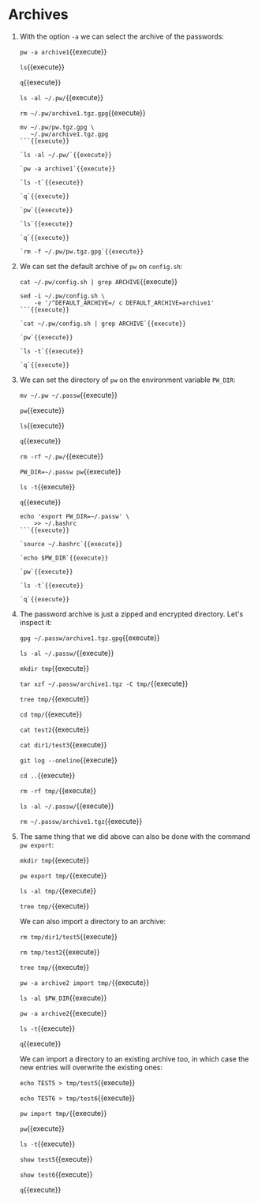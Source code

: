 # Archives
      
1. With the option `-a` we can select the archive of the passwords:

   `pw -a archive1`{{execute}}
   
   `ls`{{execute}}
   
   `q`{{execute}}
   
   `ls -al ~/.pw/`{{execute}}
   
   `rm ~/.pw/archive1.tgz.gpg`{{execute}}
   
   ```
   mv ~/.pw/pw.tgz.gpg \
      ~/.pw/archive1.tgz.gpg
   ```{{execute}}

   `ls -al ~/.pw/`{{execute}}
   
   `pw -a archive1`{{execute}}
   
   `ls -t`{{execute}}
   
   `q`{{execute}}
   
   `pw`{{execute}}
   
   `ls`{{execute}}
   
   `q`{{execute}}
   
   `rm -f ~/.pw/pw.tgz.gpg`{{execute}}
   
2. We can set the default archive of `pw` on `config.sh`:

   `cat ~/.pw/config.sh | grep ARCHIVE`{{execute}}
   
   ```
   sed -i ~/.pw/config.sh \
       -e '/^DEFAULT_ARCHIVE=/ c DEFAULT_ARCHIVE=archive1'
   ```{{execute}}
   
   `cat ~/.pw/config.sh | grep ARCHIVE`{{execute}}
   
   `pw`{{execute}}
   
   `ls -t`{{execute}}
   
   `q`{{execute}}
   
3. We can set the directory of `pw` on the environment variable
   `PW_DIR`:

   `mv ~/.pw ~/.passw`{{execute}}
   
   `pw`{{execute}}
   
   `ls`{{execute}}
   
   `q`{{execute}}
   
   `rm -rf ~/.pw/`{{execute}}
   
   `PW_DIR=~/.passw pw`{{execute}}

   `ls -t`{{execute}}
   
   `q`{{execute}}
   
   ```
   echo 'export PW_DIR=~/.passw' \
       >> ~/.bashrc
   ```{{execute}}
   
   `source ~/.bashrc`{{execute}}
   
   `echo $PW_DIR`{{execute}}
   
   `pw`{{execute}}

   `ls -t`{{execute}}
   
   `q`{{execute}}
   
4. The password archive is just a zipped and encrypted
   directory. Let's inspect it:
   
   `gpg ~/.passw/archive1.tgz.gpg`{{execute}}

   `ls -al ~/.passw/`{{execute}}
   
   `mkdir tmp`{{execute}}
   
   `tar xzf ~/.passw/archive1.tgz -C tmp/`{{execute}}
   
   `tree tmp/`{{execute}}
   
   `cd tmp/`{{execute}}
   
   `cat test2`{{execute}}
   
   `cat dir1/test3`{{execute}}
   
   `git log --oneline`{{execute}}
   
   `cd ..`{{execute}}
   
   `rm -rf tmp/`{{execute}}
   
   `ls -al ~/.passw/`{{execute}}
   
   `rm ~/.passw/archive1.tgz`{{execute}}

5. The same thing that we did above can also be done with the command
   `pw export`:
   
   `mkdir tmp`{{execute}}
   
   `pw export tmp/`{{execute}}
   
   `ls -al tmp/`{{execute}}
   
   `tree tmp/`{{execute}}
   
   We can also import a directory to an archive:
   
   `rm tmp/dir1/test5`{{execute}}
   
   `rm tmp/test2`{{execute}}
   
   `tree tmp/`{{execute}}
   
   `pw -a archive2 import tmp/`{{execute}}
   
   `ls -al $PW_DIR`{{execute}}
   
   `pw -a archive2`{{execute}}
   
   `ls -t`{{execute}}
   
   `q`{{execute}}
   
   We can import a directory to an existing archive too, in which case
   the new entries will overwrite the existing ones:
   
   `echo TEST5 > tmp/test5`{{execute}}
   
   `echo TEST6 > tmp/test6`{{execute}}
   
   `pw import tmp/`{{execute}}
   
   `pw`{{execute}}
   
   `ls -t`{{execute}}
   
   `show test5`{{execute}}
   
   `show test6`{{execute}}

   `q`{{execute}}
